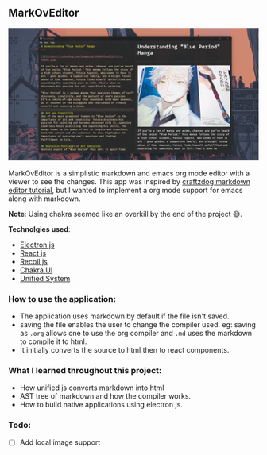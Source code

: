 ## MarkOvEditor

![](./public/background.png)

MarkOvEditor is a simplistic markdown and emacs org mode editor with a viewer to see the changes.
This app was inspired by [craftzdog markdown editor tutorial](https://github.com/craftzdog/electron-markdown-editor-tutorial), but I wanted to implement a org mode support for emacs along with markdown.
<br/>

**Note**: Using chakra seemed like an overkill by the end of the project 😅.

**Technolgies used**:
- [Electron js]()
- [React js]()
- [Recoil js]()
- [Chakra UI]()
- [Unified System]()

### How to use the application:


- The application uses markdown by default if the file isn't saved.
- saving the file enables the user to change the compiler used. eg: saving as ```.org``` allows one to use the org compiler and ```.md``` uses the markdown to compile it to html.
- It initially converts the source to html then to react components.

### What I learned throughout this project:


- How unified js converts markdown into html
- AST tree of markdown and how the compiler works.
- How to build native applications using electron js.
  

### Todo:

- [ ] Add local image support